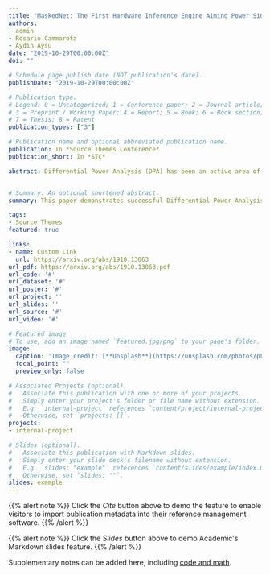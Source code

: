 ```yaml
---
title: "MaskedNet: The First Hardware Inference Engine Aiming Power Side-Channel Protection"
authors:
- admin
- Rosario Cammarota
- Aydin Aysu
date: "2019-10-29T00:00:00Z"
doi: ""

# Schedule page publish date (NOT publication's date).
publishDate: "2019-10-29T00:00:00Z"

# Publication type.
# Legend: 0 = Uncategorized; 1 = Conference paper; 2 = Journal article;
# 3 = Preprint / Working Paper; 4 = Report; 5 = Book; 6 = Book section;
# 7 = Thesis; 8 = Patent
publication_types: ["3"]

# Publication name and optional abbreviated publication name.
publication: In *Source Themes Conference*
publication_short: In *STC*

abstract: Differential Power Analysis (DPA) has been an active area of research for the past two decades to study the attacks for extracting secret information from cryptographic implementations through power measurements and their defenses. Unfortunately, the research on power side-channels have so far predominantly focused on analyzing implementations of ciphers such as AES, DES, RSA, and recently post-quantum cryptography primitives (e.g., lattices). Meanwhile, machine-learning, and in particular deep-learning applications are becoming ubiquitous with several scenarios where the Machine Learning Models are Intellectual Properties requiring confidentiality. Expanding side-channel analysis to Machine Learning Model extraction, however, is largely unexplored. This paper expands the DPA framework to neural-network classifiers. First, it shows DPA attacks during inference to extract the secret model parameters such as weights and biases of a neural network. Second, it proposes the first countermeasures against these attacks by augmenting masking. The resulting design uses novel masked components such as masked adder trees for fully-connected layers and masked Rectifier Linear Units for activation functions. On a SAKURA-X FPGA board, experiments show that the first-order DPA attacks on the unprotected implementation can succeed with only 200 traces and our protection respectively increases the latency and area-cost by 2.8x and 2.3x.


# Summary. An optional shortened abstract.
summary: This paper demonstrates successful Differential Power Analysis (DPA) attacks on an FPGA-based binarized neural network classifier to extract the weights and biases. It also proposes effective masking and hiding-based countermeasures to thwart such attacks.

tags:
- Source Themes
featured: true

links:
- name: Custom Link
  url: https://arxiv.org/abs/1910.13063
url_pdf: https://arxiv.org/abs/1910.13063.pdf
url_code: '#'
url_dataset: '#'
url_poster: '#'
url_project: ''
url_slides: ''
url_source: '#'
url_video: '#'

# Featured image
# To use, add an image named `featured.jpg/png` to your page's folder. 
image:
  caption: 'Image credit: [**Unsplash**](https://unsplash.com/photos/pLCdAaMFLTE)'
  focal_point: ""
  preview_only: false

# Associated Projects (optional).
#   Associate this publication with one or more of your projects.
#   Simply enter your project's folder or file name without extension.
#   E.g. `internal-project` references `content/project/internal-project/index.md`.
#   Otherwise, set `projects: []`.
projects:
- internal-project

# Slides (optional).
#   Associate this publication with Markdown slides.
#   Simply enter your slide deck's filename without extension.
#   E.g. `slides: "example"` references `content/slides/example/index.md`.
#   Otherwise, set `slides: ""`.
slides: example
---
```


{{% alert note %}}
Click the *Cite* button above to demo the feature to enable visitors to import publication metadata into their reference management software.
{{% /alert %}}

{{% alert note %}}
Click the *Slides* button above to demo Academic's Markdown slides feature.
{{% /alert %}}

Supplementary notes can be added here, including [code and math](https://sourcethemes.com/academic/docs/writing-markdown-latex/).
